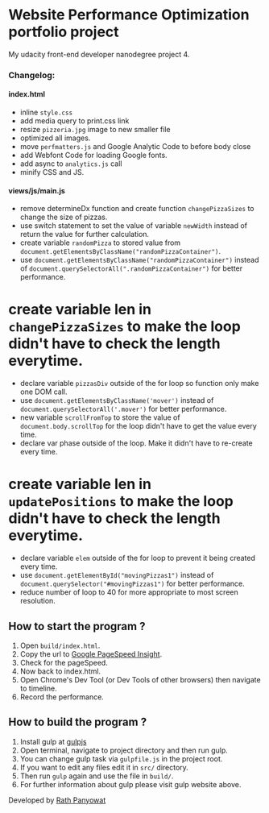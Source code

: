 # Website Performance Optimization portfolio project

My udacity front-end developer nanodegree project 4.

### Changelog:

#### index.html
* inline `style.css`
* add media query to print.css link
* resize `pizzeria.jpg` image to new smaller file
* optimized all images.
* move `perfmatters.js` and Google Analytic Code to before body close
* add Webfont Code for loading Google fonts.
* add async to `analytics.js` call
* minify CSS and JS.

#### views/js/main.js
* remove determineDx function and create function `changePizzaSizes` to change the size of pizzas.
* use switch statement to set the value of variable `newWidth` instead of return the value for further calculation.
* create variable `randomPizza` to stored value from `document.getElementsByClassName("randomPizzaContainer")`.
* use `document.getElementsByClassName("randomPizzaContainer")` instead of `document.querySelectorAll(".randomPizzaContainer")` for better performance.
# create variable len in `changePizzaSizes` to make the loop didn't have to check the length everytime.
* declare variable `pizzasDiv` outside of the for loop so function only make one DOM call.
* use `document.getElementsByClassName('mover')` instead of `document.querySelectorAll('.mover')` for better performance.
* new variable `scrollFromTop` to store the value of `document.body.scrollTop` for the loop didn't have to get the value every time.
* declare var phase outside of the loop. Make it didn't have to re-create every time.
# create variable len in `updatePositions` to make the loop didn't have to check the length everytime.
* declare variable `elem` outside of the for loop to prevent it being created every time.
* use `document.getElementById("movingPizzas1")` instead of `document.querySelector("#movingPizzas1")` for better performance.
* reduce number of loop to 40 for more appropriate to most screen resolution.


## How to start the program ?
1. Open `build/index.html`.
2. Copy the url to [Google PageSpeed Insight](https://developers.google.com/speed/pagespeed/insights/).
3. Check for the pageSpeed.
4. Now back to index.html.
5. Open Chrome's Dev Tool (or Dev Tools of other browsers) then navigate to timeline.
6. Record the performance.

## How to build the program ?
1. Install gulp at [gulpjs](http://gulpjs.com/)
2. Open terminal, navigate to project directory and then run gulp.
3. You can change gulp task via `gulpfile.js` in the project root.
4. If you want to edit any files edit it in `src/` directory.
5. Then run `gulp` again and use the file in `build/`.
6. For further information about gulp please visit gulp website above.

Developed by [Rath Panyowat](http://rath.asia)